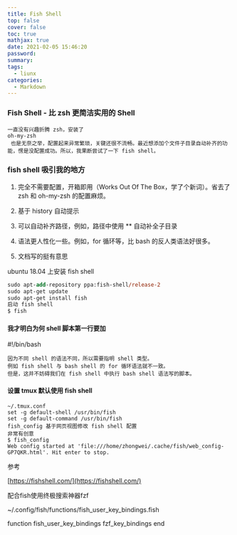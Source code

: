 ```yaml
---
title: Fish Shell
top: false
cover: false
toc: true
mathjax: true
date: 2021-02-05 15:46:20
password:
summary:
tags:
  - liunx
categories:
  - Markdown
---
```

### Fish Shell - 比 zsh 更简洁实用的 Shell

```plain
一直没有兴趣折腾 zsh，安装了 
oh-my-zsh
 也是无奈之举，配置起来异常繁琐，关键还很不流畅。最近想添加个文件子目录自动补齐的功能，愣是没配置成功。所以，我果断尝试了一下 fish shell。
```

  

### fish shell 吸引我的地方

1.  完全不需要配置，开箱即用（Works Out Of The Box，学了个新词）。省去了 zsh 和 oh-my-zsh 的配置麻烦。
    
2.  基于 history 自动提示
    
3.  可以自动补齐路径，例如，路径中使用 \*\* 自动补全子目录
    
4.  语法更人性化一些。例如，for 循环等，比 bash 的反人类语法好很多。
    
5.  文档写的挺有意思
    

ubuntu 18.04 上安装 fish shell

```ps
sudo apt-add-repository ppa:fish-shell/release-2
sudo apt-get update
sudo apt-get install fish
启动 fish shell
$ fish
```

  

#### 我才明白为何 shell 脚本第一行要加

#!/bin/bash

```plain
因为不同 shell 的语法不同，所以需要指明 shell 类型。
例如 fish shell 与 bash shell 的 for 循环语法就不一致。
但是，这并不妨碍我们在 fish shell 中执行 bash shell 语法写的脚本。
```

  

#### 设置 tmux 默认使用 fish shell

```plain
~/.tmux.conf
set -g default-shell /usr/bin/fish 
set -g default-command /usr/bin/fish 
fish_config 基于网页视图修改 fish shell 配置
非常有创意
$ fish_config
Web config started at 'file:///home/zhongwei/.cache/fish/web_config-GP7QKR.html'. Hit enter to stop.
```

  

参考

[https://fishshell.com/](https://fishshell.com/)

配合fish使用终极搜索神器fzf

~/.config/fish/functions/fish\_user\_key_bindings.fish

function fish\_user\_key\_bindings fzf\_key_bindings end

